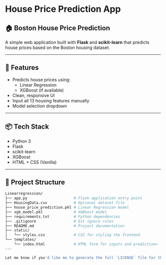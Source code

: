 # House Price Prediction App
## 🏠 Boston House Price Prediction

A simple web application built with **Flask** and **scikit-learn** that predicts house prices based on the Boston housing dataset.

---

## 🚀 Features

- Predicts house prices using:
  - Linear Regression
  - XGBoost (if available)
- Clean, responsive UI
- Input all 13 housing features manually
- Model selection dropdown

---

## 📦 Tech Stack

- Python 3
- Flask
- scikit-learn
- XGBoost
- HTML + CSS (Vanilla)

---

## 📂 Project Structure

```bash
Linearregression/
├── app.py                     # Flask application entry point
├── HousingData.csv            # Optional dataset file
├── house_price_prediction.pkl # Linear Regression model
├── xgb_model.pkl              # XGBoost model
├── requirements.txt           # Python dependencies
├── .gitignore                 # Git ignore rules
├── README.md                  # Project documentation
├── static/
│   └── styles.css             # CSS for styling the frontend
└── templates/
    └── index.html             # HTML form for inputs and prediction=
---

Let me know if you'd like me to generate the full `LICENSE` file for the MIT License — I can provide that in one click.
